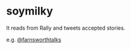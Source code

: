 soymilky
========

It reads from Rally and tweets accepted stories.

e.g. [@farnsworthtalks](https://twitter.com/farnsworthtalks)